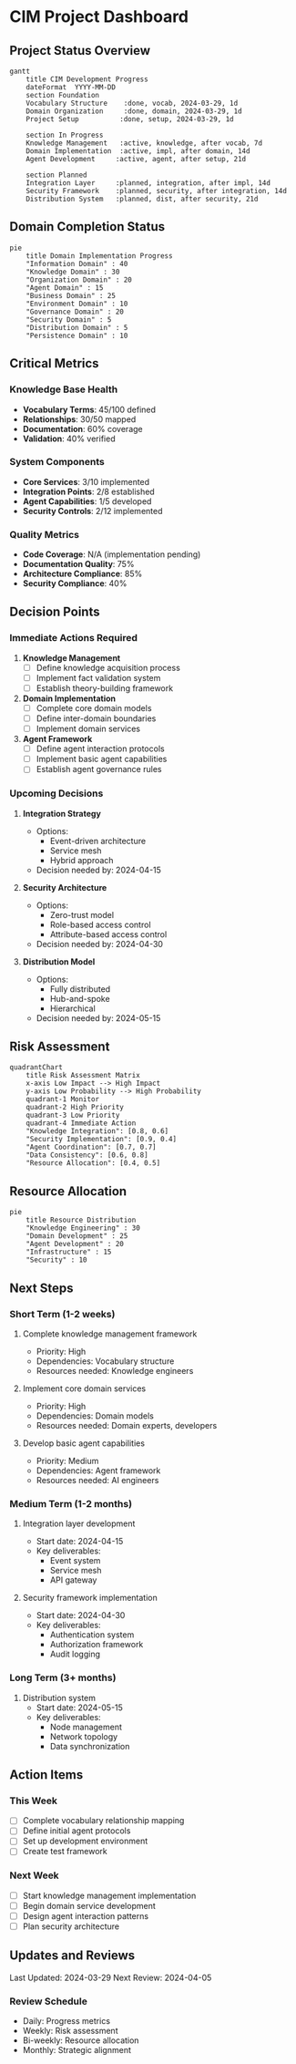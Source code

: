 # CIM Project Dashboard

## Project Status Overview

```mermaid
gantt
    title CIM Development Progress
    dateFormat  YYYY-MM-DD
    section Foundation
    Vocabulary Structure    :done, vocab, 2024-03-29, 1d
    Domain Organization     :done, domain, 2024-03-29, 1d
    Project Setup          :done, setup, 2024-03-29, 1d

    section In Progress
    Knowledge Management   :active, knowledge, after vocab, 7d
    Domain Implementation  :active, impl, after domain, 14d
    Agent Development     :active, agent, after setup, 21d

    section Planned
    Integration Layer     :planned, integration, after impl, 14d
    Security Framework    :planned, security, after integration, 14d
    Distribution System   :planned, dist, after security, 21d
```

## Domain Completion Status

```mermaid
pie
    title Domain Implementation Progress
    "Information Domain" : 40
    "Knowledge Domain" : 30
    "Organization Domain" : 20
    "Agent Domain" : 15
    "Business Domain" : 25
    "Environment Domain" : 10
    "Governance Domain" : 20
    "Security Domain" : 5
    "Distribution Domain" : 5
    "Persistence Domain" : 10
```

## Critical Metrics

### Knowledge Base Health
- **Vocabulary Terms**: 45/100 defined
- **Relationships**: 30/50 mapped
- **Documentation**: 60% coverage
- **Validation**: 40% verified

### System Components
- **Core Services**: 3/10 implemented
- **Integration Points**: 2/8 established
- **Agent Capabilities**: 1/5 developed
- **Security Controls**: 2/12 implemented

### Quality Metrics
- **Code Coverage**: N/A (implementation pending)
- **Documentation Quality**: 75%
- **Architecture Compliance**: 85%
- **Security Compliance**: 40%

## Decision Points

### Immediate Actions Required
1. **Knowledge Management**
   - [ ] Define knowledge acquisition process
   - [ ] Implement fact validation system
   - [ ] Establish theory-building framework

2. **Domain Implementation**
   - [ ] Complete core domain models
   - [ ] Define inter-domain boundaries
   - [ ] Implement domain services

3. **Agent Framework**
   - [ ] Define agent interaction protocols
   - [ ] Implement basic agent capabilities
   - [ ] Establish agent governance rules

### Upcoming Decisions
1. **Integration Strategy**
   - Options:
     - Event-driven architecture
     - Service mesh
     - Hybrid approach
   - Decision needed by: 2024-04-15

2. **Security Architecture**
   - Options:
     - Zero-trust model
     - Role-based access control
     - Attribute-based access control
   - Decision needed by: 2024-04-30

3. **Distribution Model**
   - Options:
     - Fully distributed
     - Hub-and-spoke
     - Hierarchical
   - Decision needed by: 2024-05-15

## Risk Assessment

```mermaid
quadrantChart
    title Risk Assessment Matrix
    x-axis Low Impact --> High Impact
    y-axis Low Probability --> High Probability
    quadrant-1 Monitor
    quadrant-2 High Priority
    quadrant-3 Low Priority
    quadrant-4 Immediate Action
    "Knowledge Integration": [0.8, 0.6]
    "Security Implementation": [0.9, 0.4]
    "Agent Coordination": [0.7, 0.7]
    "Data Consistency": [0.6, 0.8]
    "Resource Allocation": [0.4, 0.5]
```

## Resource Allocation

```mermaid
pie
    title Resource Distribution
    "Knowledge Engineering" : 30
    "Domain Development" : 25
    "Agent Development" : 20
    "Infrastructure" : 15
    "Security" : 10
```

## Next Steps

### Short Term (1-2 weeks)
1. Complete knowledge management framework
   - Priority: High
   - Dependencies: Vocabulary structure
   - Resources needed: Knowledge engineers

2. Implement core domain services
   - Priority: High
   - Dependencies: Domain models
   - Resources needed: Domain experts, developers

3. Develop basic agent capabilities
   - Priority: Medium
   - Dependencies: Agent framework
   - Resources needed: AI engineers

### Medium Term (1-2 months)
1. Integration layer development
   - Start date: 2024-04-15
   - Key deliverables:
     - Event system
     - Service mesh
     - API gateway

2. Security framework implementation
   - Start date: 2024-04-30
   - Key deliverables:
     - Authentication system
     - Authorization framework
     - Audit logging

### Long Term (3+ months)
1. Distribution system
   - Start date: 2024-05-15
   - Key deliverables:
     - Node management
     - Network topology
     - Data synchronization

## Action Items

### This Week
- [ ] Complete vocabulary relationship mapping
- [ ] Define initial agent protocols
- [ ] Set up development environment
- [ ] Create test framework

### Next Week
- [ ] Start knowledge management implementation
- [ ] Begin domain service development
- [ ] Design agent interaction patterns
- [ ] Plan security architecture

## Updates and Reviews

Last Updated: 2024-03-29
Next Review: 2024-04-05

### Review Schedule
- Daily: Progress metrics
- Weekly: Risk assessment
- Bi-weekly: Resource allocation
- Monthly: Strategic alignment 